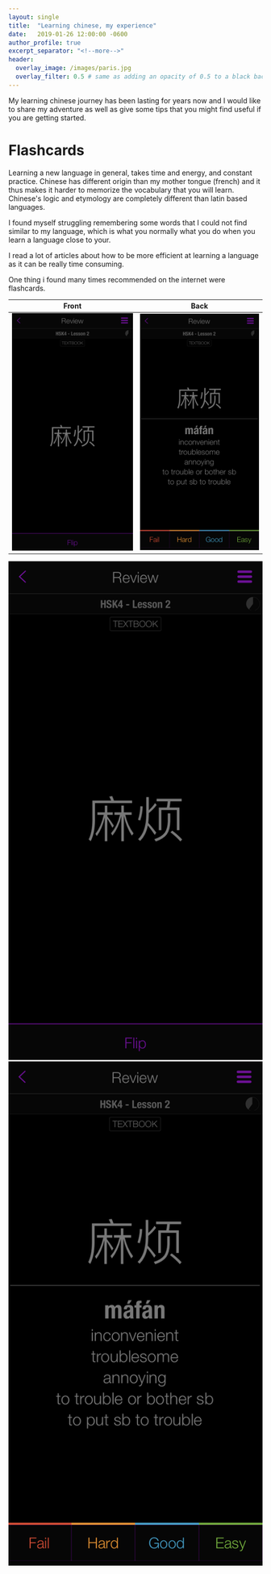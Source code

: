 ```yaml
---
layout: single
title:  "Learning chinese, my experience"
date:   2019-01-26 12:00:00 -0600
author_profile: true
excerpt_separator: "<!--more-->"
header:
  overlay_image: /images/paris.jpg
  overlay_filter: 0.5 # same as adding an opacity of 0.5 to a black background
---
```



My learning chinese journey has been lasting for years now and I would like to share my adventure as well as give some tips that you might find useful if you are getting started.

<!--more-->

# Flashcards

Learning a new language in general, takes time and energy, and constant practice. Chinese has different origin than my mother tongue (french) and it thus makes it harder to memorize the vocabulary that you will learn. Chinese's logic and etymology are completely different than latin based languages.

I found myself struggling remembering some words that I could not find similar to my language, which is what you normally what you do when you learn a language close to your.

I read a lot of articles about how to be more efficient at learning a language as it can be really time consuming.

One thing i found many times recommended on the internet were flashcards.


| Front         | Back           |
|:-------------:|:-------------:|
| <img src="images/flashcard_front.png" alt="hi" class="img-responsive"/> | <img src="images/flashcard_back.png" alt="hi" class="inline"/> |

<img src="images/flashcard_front.png" alt="hi" class="img-responsive"/>

<img src="images/flashcard_back.png" alt="hi" class="inline"/>

